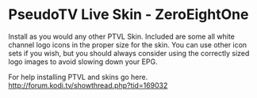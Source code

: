 PseudoTV Live Skin - ZeroEightOne
============
Install as you would any other PTVL Skin.
Included are some all white channel logo icons in the proper size for the skin.
You can use other icon sets if you wish, but you should always consider using the correctly sized logo images to avoid slowing down your EPG.

For help installing PTVL and skins go here.
http://forum.kodi.tv/showthread.php?tid=169032
